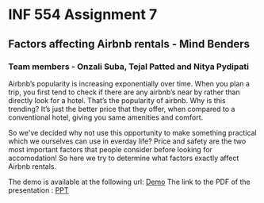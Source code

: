 # INF 554 Assignment 7

## Factors affecting Airbnb rentals - Mind Benders

### Team members - Onzali Suba, Tejal Patted and Nitya Pydipati

Airbnb’s popularity is increasing exponentially over time. When you plan a trip, you first tend to check if there are any airbnb’s near by rather than directly look for a hotel. That’s the popularity of airbnb. Why is this trending? It’s just the better price that they offer, when compared to a conventional hotel, giving you same amenities and comfort.

So we've decided why not use this opportunity to make something practical which we ourselves can use in everday life? Price and safety are the two most important factors that people consider before looking for accomodation! So here we try to determine what factors exactly affect Airbnb rentals.

The demo is available at the following url: [Demo](http://www-scf.usc.edu/~patted/mindbenders.html)
The link to the PDF of the presentation : [PPT](https://github.com/INF554Fall17/a7-mind-benders/blob/master/Presentation.pdf)
